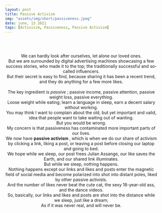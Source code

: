 ```yaml
---
layout: post
title: Passive Activism
img: "assets/img/short/passiveness.jpeg"
date: june, 13 2021
tags: [Activisim, Passiveness, Passive Activism]
---
```

 
<br><br>
<div align="center">



We can hardly look after ourselves, let alone our loved ones. <br>
But we are surrounded by digital advertising machines showcasing a few success stories, who made it to the top; 
the traditionally successful and so-called influencers. <br>
But their secret is easy to find, because sharing it has been a recent trend, and they do anything for a few more likes. <br>  
The key ingredient is <em> passive </em>; passive income, passive attention, passive weight loss, passive everything. <br>
Loose weight while eating; learn a language in sleep, earn a decent salary without working. <br>
You may think I want to complain about the old, but yet important and valid, idea that people want to take waiting out of wanting. <br>
But you would be wrong.   <br>
My concern is that passiveness has contaminated more important parts of our lives. <br>
We now have <b> passive activism </b>, which is when we do our share of activism by clicking a link, 
liking a post, or leaving a post before closing our laptop and going to bed.<br>
We hope while we sleep, our post frees Julian Assange, our like saves the Earth, and our shared link illuminates.<br>
But while we sleep, nothing happens. <br>
Nothing happens except our links and likes and posts enter the magnetic field of social media and become polarized into shot into distant poles, 
liked by other passive activists. <br>
And the number of likes never beat the cute cat, the sexy 18-year-old ass, and the dance videos. <br>
So, basically, our links and likes and posts are shot into the distance while we sleep, just like a dream; <br>
As if it was never real, and will never be.<br>


</div>
<br><br>
<br><br>
<br><br>
<br><br>
<br><br>
<br><br>
